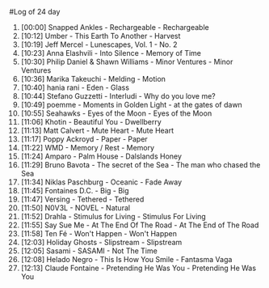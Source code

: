 #Log of 24 day

1. [00:00] Snapped Ankles - Rechargeable - Rechargeable
1. [10:12] Umber - This Earth To Another - Harvest
1. [10:19] Jeff Mercel - Lunescapes, Vol. 1 - No. 2
1. [10:23] Anna Elashvili - Into Silence - Memory of Time
1. [10:30] Philip Daniel & Shawn Williams - Minor Ventures - Minor Ventures
1. [10:36] Marika Takeuchi - Melding - Motion
1. [10:40] hania rani - Eden - Glass
1. [10:44] Stefano Guzzetti - Interludi - Why do you love me?
1. [10:49] poemme - Moments in Golden Light - at the gates of dawn
1. [10:55] Seahawks - Eyes of the Moon - Eyes of the Moon
1. [11:06] Khotin - Beautiful You - Dwellberry
1. [11:13] Matt Calvert - Mute Heart - Mute Heart
1. [11:17] Poppy Ackroyd - Paper - Paper
1. [11:22] WMD - Memory / Rest - Memory
1. [11:24] Amparo - Palm House - Dalslands Honey
1. [11:29] Bruno Bavota - The secret of the Sea - The man who chased the Sea
1. [11:34] Niklas Paschburg - Oceanic - Fade Away
1. [11:45] Fontaines D.C. - Big - Big
1. [11:47] Versing - Tethered - Tethered
1. [11:50] N0V3L - NOVEL - Natural
1. [11:52] Drahla - Stimulus for Living - Stimulus For Living
1. [11:55] Say Sue Me - At The End Of The Road - At The End of The Road
1. [11:58] Ten Fé - Won't Happen - Won't Happen
1. [12:03] Holiday Ghosts - Slipstream - Slipstream
1. [12:05] Sasami - SASAMI - Not The Time
1. [12:08] Helado Negro - This Is How You Smile - Fantasma Vaga
1. [12:13] Claude Fontaine - Pretending He Was You - Pretending He Was You

